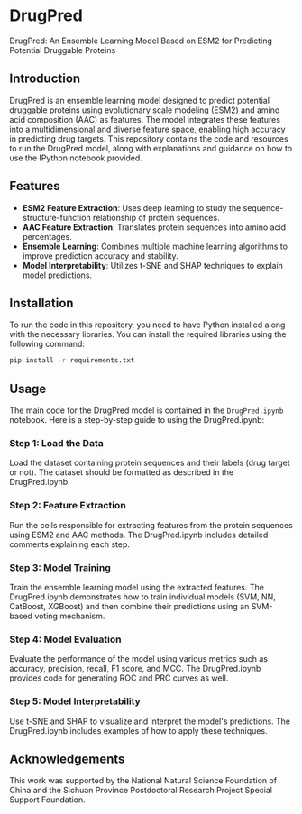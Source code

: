 
# DrugPred

DrugPred: An Ensemble Learning Model Based on ESM2 for Predicting Potential Druggable Proteins

## Introduction

DrugPred is an ensemble learning model designed to predict potential druggable proteins using evolutionary scale modeling (ESM2) and amino acid composition (AAC) as features. The model integrates these features into a multidimensional and diverse feature space, enabling high accuracy in predicting drug targets. This repository contains the code and resources to run the DrugPred model, along with explanations and guidance on how to use the IPython notebook provided.

## Features

- **ESM2 Feature Extraction**: Uses deep learning to study the sequence-structure-function relationship of protein sequences.
- **AAC Feature Extraction**: Translates protein sequences into amino acid percentages.
- **Ensemble Learning**: Combines multiple machine learning algorithms to improve prediction accuracy and stability.
- **Model Interpretability**: Utilizes t-SNE and SHAP techniques to explain model predictions.

## Installation

To run the code in this repository, you need to have Python installed along with the necessary libraries. You can install the required libraries using the following command:

```bash
pip install -r requirements.txt
```

## Usage

The main code for the DrugPred model is contained in the `DrugPred.ipynb` notebook. Here is a step-by-step guide to using the DrugPred.ipynb:

### Step 1: Load the Data

Load the dataset containing protein sequences and their labels (drug target or not). The dataset should be formatted as described in the DrugPred.ipynb.

### Step 2: Feature Extraction

Run the cells responsible for extracting features from the protein sequences using ESM2 and AAC methods. The DrugPred.ipynb includes detailed comments explaining each step.


### Step 3: Model Training

Train the ensemble learning model using the extracted features. The DrugPred.ipynb demonstrates how to train individual models (SVM, NN, CatBoost, XGBoost) and then combine their predictions using an SVM-based voting mechanism.


### Step 4: Model Evaluation

Evaluate the performance of the model using various metrics such as accuracy, precision, recall, F1 score, and MCC. The DrugPred.ipynb provides code for generating ROC and PRC curves as well.


### Step 5: Model Interpretability

Use t-SNE and SHAP to visualize and interpret the model's predictions. The DrugPred.ipynb includes examples of how to apply these techniques.


## Acknowledgements

This work was supported by the National Natural Science Foundation of China and the Sichuan Province Postdoctoral Research Project Special Support Foundation.

